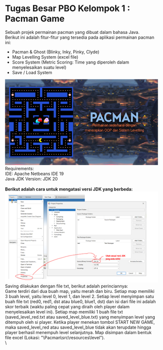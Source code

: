 # Tugas Besar PBO Kelompok 1 : Pacman Game
Sebuah projek permainan pacman yang dibuat dalam bahasa Java.\
Berikut ini adalah fitur-fitur yang tersedia pada aplikasi permainan pacman ini:
- Pacman & Ghost (Blinky, Inky, Pinky, Clyde)
- Map Levelling System (excel file)
- Score System (Metric Scoring: Time yang diperoleh dalam menyelesaikan suatu level)
- Save / Load System

![Screenshot](pacman-github-screen.jpg)
Requirements:\
IDE: Apache Netbeans IDE 19\
Java JDK Version: JDK 20\
\
**Berikut adalah cara untuk mengatasi versi JDK yang berbeda:**
![Screenshot](different-jdk-version-tutorial.jpg)
\
Saving dilakukan dengan file txt, berikut adalah perinciannya:\
Game terdiri dari dua buah map, yaitu merah dan biru. Setiap map memiliki 3 buah level, yaitu level 0, level 1, dan level 2. Setiap level menyimpan satu buah file txt (red0, red1, dst atau blue0, blue1, dst) dan isi dari file ini adalah skor terbaik (waktu paling cepat yang diraih oleh player dalam menyelesaikan level ini). Setiap map memiliki 1 buah file txt (saved_level_red.txt atau saved_level_blue.txt) yang menyimpan level yang ditempuh oleh si player. Ketika player menekan tombol START NEW GAME, maka saved_level_red atau saved_level_blue tidak akan terupdate hingga player berhasil menempuh level selanjutnya. Map disimpan dalam bentuk file excel (Lokasi: "\Pacman\src\resources\level").\
\

